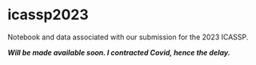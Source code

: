 # icassp2023
Notebook and data associated with our submission for the 2023 ICASSP.

***Will be made available soon. I contracted Covid, hence the delay.***
